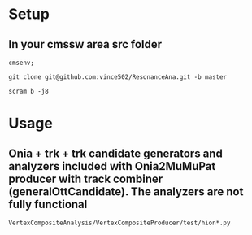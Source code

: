 # Setup

## In your cmssw area src folder
```
cmsenv;

git clone git@github.com:vince502/ResonanceAna.git -b master

scram b -j8
```
# Usage 

## Onia + trk + trk candidate generators and analyzers included with Onia2MuMuPat producer with track combiner (generalOttCandidate). The analyzers are not fully functional

```
VertexCompositeAnalysis/VertexCompositeProducer/test/hion*.py

```
